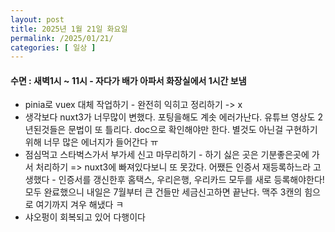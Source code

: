 ```yaml
---
layout: post
title: 2025년 1월 21일 화요일
permalink: /2025/01/21/
categories: [ 일상 ]
---
```

#### 수면 : 새벽1시 ~ 11시 - 자다가 배가 아파서 화장실에서 1시간 보냄<br/>
- pinia로 vuex 대체 작업하기 - 완전히 익히고 정리하기 -> x<br/>
- 생각보다 nuxt3가 너무많이 변했다. 포팅을해도 계솟 에러가난다.  유튜브 영상도 2년된것들은 문법이 또 틀리다. doc으로 확인해야만 한다. 별것도 아닌걸 구현하기 위해 너무 많은 에너지가 들어간다 ㅠ<br/>
- 점심먹고 스타벅스가서 부가세 신고 마무리하기 - 하기 싫은 곳은 기분좋은곳에 가서 처리하기 => nuxt3에 빠져있다보니 또 못갔다. 어쨌든 인증서 재등록하느라 고생했다 - 인증서를 갱신한후 홈택스, 우리은행, 우리카드 모두를 새로 등록해야한다!  모두 완료했으니 내일은 7월부터 큰 건들만 세금신고하면 끝난다. 맥주 3캔의 힘으로 여기까지 겨우 해냈다 ㅋ<br/>
- 샤오펑이 회복되고 있어 다행이다